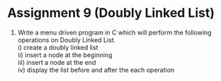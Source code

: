 # Assignment 9 (Doubly Linked List)
1. Write a menu driven program in C which will perform the following operations on Doubly Linked List.\
i) create a doubly linked list\
ii) insert a node at the beginning\
iii) insert a node at the end\
iv) display the list before and after the each operation
